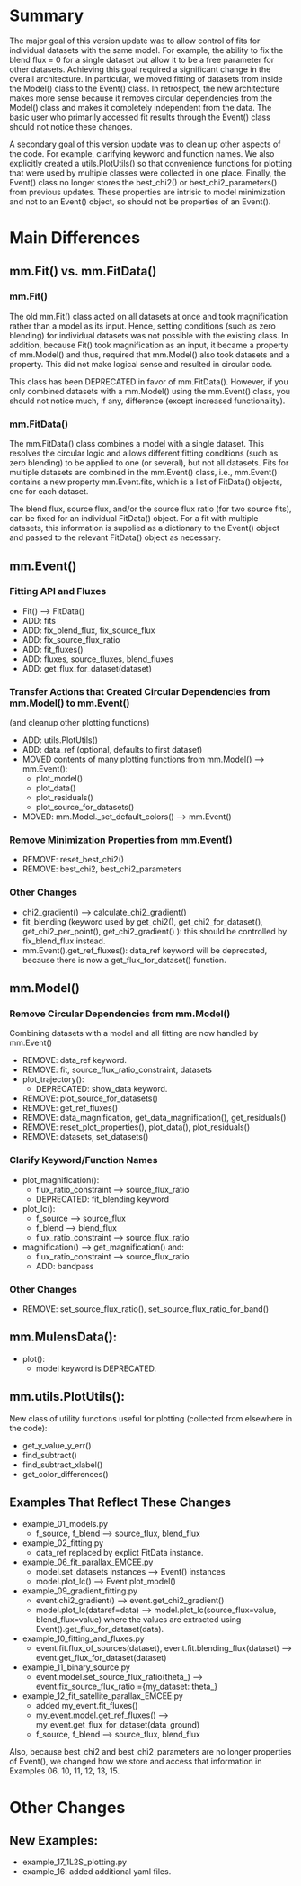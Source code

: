 # Summary

The major goal of this version update was to allow control of fits for 
individual datasets with the same model. For example, the ability to fix the 
blend flux = 0 for a single dataset but allow it to be a free parameter for
other datasets. Achieving this goal required a significant change in the overall
architecture. In particular, we moved fitting of datasets from inside the 
Model() class to the Event() class. In retrospect, the new architecture makes
more sense because it removes circular dependencies from the Model() class and
makes it completely independent from the data. The basic user who primarily 
accessed fit results through the Event() class should not notice these changes.

A secondary goal of this version update was to clean up other aspects of the 
code. For example, clarifying keyword and function 
names. We also explicitly created a utils.PlotUtils() so that convenience 
functions for plotting that were used by multiple classes were collected in one
place. Finally, the Event() class no longer stores the best_chi2() or
best_chi2_parameters() from previous updates. These properties are intrisic to
model minimization and not to an Event() object, so should not be properties
of an Event().

# Main Differences

## mm.Fit() vs. mm.FitData()

### mm.Fit()

The old mm.Fit() class acted on all datasets at once and took magnification 
rather than a model as its input. Hence, setting conditions (such as zero 
blending) for individual datasets was not possible with the existing class. In 
addition, because Fit() took magnification as an input, it became a property of
mm.Model() and thus, required that mm.Model() also took datasets and a property.
This did not make logical sense and resulted in circular code.

This class has been DEPRECATED in favor of mm.FitData(). However, if you only
combined datasets with a mm.Model() using the mm.Event() class, you should not
notice much, if any, difference (except increased functionality).

### mm.FitData()

The mm.FitData() class combines a model with a single dataset. This resolves 
the circular logic and allows different fitting conditions (such as zero 
blending) to be applied to one (or several), but not all datasets. Fits for
multiple datasets are combined in the mm.Event() class, i.e., mm.Event() 
contains a new property mm.Event.fits, which is a list of FitData() objects, one
for each dataset.

The blend flux, source flux, and/or the source flux ratio (for two source fits),
can be fixed for an individual FitData() object. For a fit with multiple 
datasets, this information is supplied as a dictionary to the Event() object and 
passed to the relevant FitData() object as necessary.

## mm.Event()

### Fitting API and Fluxes

- Fit() --> FitData()
- ADD: fits
- ADD: fix_blend_flux, fix_source_flux
- ADD: fix_source_flux_ratio
- ADD: fit_fluxes()
- ADD: fluxes, source_fluxes, blend_fluxes
- ADD: get_flux_for_dataset(dataset)

### Transfer Actions that Created Circular Dependencies from mm.Model() to mm.Event()
(and cleanup other plotting functions)

- ADD: utils.PlotUtils()
- ADD: data_ref (optional, defaults to first dataset)
- MOVED contents of many plotting functions from mm.Model() --> mm.Event():
  - plot_model()
  - plot_data()
  - plot_residuals()
  - plot_source_for_datasets()
- MOVED: mm.Model._set_default_colors() --> mm.Event()

### Remove Minimization Properties from mm.Event()

- REMOVE: reset_best_chi2()
- REMOVE: best_chi2, best_chi2_parameters 

### Other Changes

- chi2_gradient() --> calculate_chi2_gradient()
- fit_blending (keyword used by get_chi2(), get_chi2_for_dataset(), 
    get_chi2_per_point(), get_chi2_gradient() ): this should be controlled by fix_blend_flux instead.
- mm.Event().get_ref_fluxes(): data_ref keyword will be deprecated, because
    there is now a get_flux_for_dataset() function.
    
## mm.Model()

### Remove Circular Dependencies from mm.Model() 
Combining datasets with a model and all fitting are now handled by mm.Event()

- REMOVE: data_ref keyword.
- REMOVE: fit, source_flux_ratio_constraint, datasets
- plot_trajectory():
  - DEPRECATED: show_data keyword.
- REMOVE: plot_source_for_datasets()
- REMOVE: get_ref_fluxes()
- REMOVE: data_magnification, get_data_magnification(), get_residuals()
- REMOVE: reset_plot_properties(), plot_data(), plot_residuals()
- REMOVE: datasets, set_datasets()

### Clarify Keyword/Function Names
- plot_magnification(): 
  - flux_ratio_constraint --> source_flux_ratio
  - DEPRECATED: fit_blending keyword
- plot_lc():
  - f_source --> source_flux
  - f_blend --> blend_flux
  - flux_ratio_constraint --> source_flux_ratio
- magnification() --> get_magnification() and:
  - flux_ratio_constraint --> source_flux_ratio
  - ADD: bandpass

### Other Changes
- REMOVE: set_source_flux_ratio(), set_source_flux_ratio_for_band()

## mm.MulensData():

- plot():
  - model keyword is DEPRECATED.
  
## mm.utils.PlotUtils():

New class of utility functions useful for plotting (collected from elsewhere in 
the code):
- get_y_value_y_err()
- find_subtract()
- find_subtract_xlabel()
- get_color_differences()

## Examples That Reflect These Changes

- example_01_models.py
  - f_source, f_blend --> source_flux, blend_flux
- example_02_fitting.py
  - data_ref replaced by explict FitData instance.
- example_06_fit_parallax_EMCEE.py
  - model.set_datasets instances --> Event() instances
  - model.plot_lc() --> Event.plot_model()
- example_09_gradient_fitting.py
  - event.chi2_gradient() --> event.get_chi2_gradient()
  - model.plot_lc(dataref=data) --> model.plot_lc(source_flux=value, 
    blend_flux=value) where the values are extracted using 
    Event().get_flux_for_dataset(data).
- example_10_fitting_and_fluxes.py
  - event.fit.flux_of_sources(dataset), event.fit.blending_flux(dataset) -->
    event.get_flux_for_dataset(dataset)
- example_11_binary_source.py
  - event.model.set_source_flux_ratio(theta_) --> 
    event.fix_source_flux_ratio ={my_dataset: theta_}
- example_12_fit_satellite_parallax_EMCEE.py
  - added my_event.fit_fluxes()
  - my_event.model.get_ref_fluxes() --> 
    my_event.get_flux_for_dataset(data_ground)
  - f_source, f_blend --> source_flux, blend_flux

Also, because best_chi2 and best_chi2_parameters are no longer properties of 
Event(), we changed how we store and access that information in Examples 06, 10,
 11, 12, 13, 15.

# Other Changes

## New Examples:
- example_17_1L2S_plotting.py
- example_16: added additional yaml files.